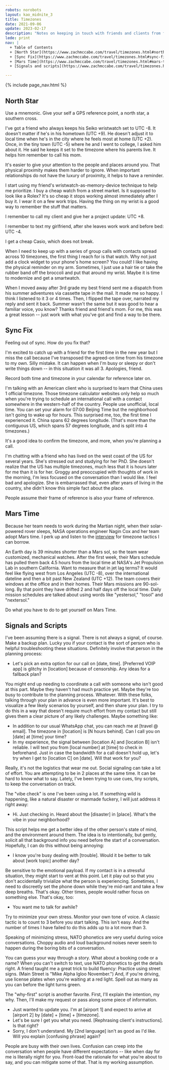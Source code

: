 ```yaml
---
robots: norobots
layout: kao_midnite_3
title: Timezones
date: 2021-09-06
update: 2023-02-17
description: "Notes on keeping in touch with friends and clients from far away."
lede: print
nav: |  
  + Table of Contents
  + [North Star](https://www.zachmccabe.com/travel/timezones.html#north-star)
  + [Sync Fix](https://www.zachmccabe.com/travel/timezones.html#sync-fix)
  + [Mars Time](https://www.zachmccabe.com/travel/timezones.html#mars-time)
  + [Signals and scripts](https://www.zachmccabe.com/travel/timezones.html#signals-and-scripts)

---
```



{% include page_nav.html %}


## North Star

Use a mnemonic. Give your self a GPS reference point, a north star, a southern cross.

I've got a friend who always keeps his Seiko wristwatch set to UTC -8. It doesn't matter if he's in his hometown (UTC +9). He doesn't adjust it to local time when he's in the city where he feels most at home (UTC +2). Once, in the tiny town (UTC -5) where he and I went to college, I asked him about it. He said he keeps it set to the timezone where his parents live. It helps him remember to call his mom.

It's easier to give your attention to the people and places around you. That physical proximity makes them harder to ignore. When important relationships do not have the luxury of proximity, it helps to have a reminder.

I start using my friend's wristwatch-as-memory-device technique to help me prioritize. I buy a cheap watch from a street market. Is it supposed to look like a Rolex? It's so cheap it stops working almost immediately after I buy it. I wear it on a few work trips. Having the thing on my wrist is a good way to remember the stuff that matters.

I remember to call my client and give her a project update: UTC +8.

I remember to text my girlfriend, after she leaves work work and before bed: UTC -4.

I get a cheap Casio, which does not break.

When I need to keep up with a series of group calls with contacts spread across 10 timezones, the first thing I reach for is that watch. Why not just add a clock widget to your phone's home screen? You could! I like having the physical reminder on my arm. Sometimes, I just use a hair tie or take the rubber band off the broccoli and put that around my wrist. Maybe it is time to modernize and get a smartwatch.

When I moved away after 3rd grade my best friend sent me a dispatch from his summer adventures via cassette tape in the mail. It made me so happy. I think I listened to it 3 or 4 times. Then, I flipped the tape over, narrated my reply and sent it back. Summer wasn't the same but it was good to hear a familiar voice, you know? Thanks friend and friend's mom. For me, this was a great lesson -- just work with what you've got and find a way to be there.




## Sync Fix

Feeling out of sync. How do you fix that?

I'm excited to catch up with a friend for the first time in the new year but I miss the call because I've transposed the agreed-on time from his timezone to my own. Silly mistake. It can happen when I'm busy or sleepy or don't write things down -- in this situation it was all 3. Apologies, friend.

Record both time and timezone in your calendar for reference later on.

I'm talking with an American client who is surprised to learn that China uses 1 official timezone. Those timezone calculator websites only help so much when you're trying to schedule an international call with a contact somewhere in the western-half of the country. People use unofficial, local time. You can set your alarm for 07:00 Beijing Time but the neighborhood isn't going to wake up for hours. This surprised me, too, the first time I experienced it. China spans 62 degrees longitude. (That's more than the contiguous US, which spans 57 degrees longitude, and is split into 4 timezones.)

It's a good idea to confirm the timezone, and more, when you're planning a call.

I'm chatting with a friend who has lived on the west coast of the US for several years. She's stressed out and studying for her PhD. She doesn't realize that the US has multiple timezones, much less that it is hours later for me than it is for her. Groggy and preoccupied with thoughts of work in the morning, I'm less focused on the conversation than I would like. I feel bad and apologize. She is embarrassed that, even after years of living in the country, she didn't know this simple fact about the place.

People assume their frame of reference is also your frame of reference.




## Mars Time

Because her team needs to work during the Martian night, when their solar-powered rover sleeps, NASA operations engineer Nagin Cox and her team adopt Mars time. I perk up and listen to the [interview] for timezone tactics I can borrow.

An Earth day is 39 minutes shorter than a Mars sol, so the team wear customized, mechanical watches. After the first week, their Mars schedule has pulled them back 4.5 hours from the local time at NASA's Jet Propulsion Lab in southern California. Want to measure that in jet lag terms? It would feel like flying west from Los Angeles (UTC -8), over the international dateline and then a bit past New Zealand (UTC +12). The team covers their windows at the office and in their homes. Their Mars missions are 90-sol-long. By that point they have drifted 2 and half days off the local time. Daily mission schedules are talked about using words like "yestersol," "tosol" and "nextersol."

Do what you have to do to get yourself on Mars Time.

[interview]: https://www.npr.org/2021/02/05/964218185/nagin-cox-what-does-time-on-mars-teach-us-about-time-on-earth




## Signals and Scripts

I've been assuming there is a signal. There is not always a signal, of course. Make a backup plan. Lucky you if your contact is the sort of person who is helpful troubleshooting these situations. Definitely involve that person in the planning process:

- Let's pick an extra option for our call on \[date, time\]. \[Preferred VOIP app\] is glitchy in \[location\] because of censorship. Any ideas for a fallback plan?

You might end up needing to coordinate a call with someone who isn't good at this part. Maybe they haven't had much practice yet. Maybe they're too busy to contribute to the planning process. Whatever. With these folks, talking through your plan in advance is even more important. It's best to visualize a few likely scenarios by yourself, and then share your plan. I try to do this in a way that doesn't require much effort from my contact but still gives them a clear picture of any likely challenges. Maybe something like:

- In addition to our usual WhatsApp chat, you can reach me at \[travel @ email\]. The timezone in \[location\] is \[N hours behind\]. Can I call you on \[date\] at \[time\] your time?
- In my experience, the signal between \[location A\] and \[location B\] isn't reliable. I will text you from \[local number\] at \[time\] to check in beforehand. Just in case the bandwidth for a call doesn't hold up, let's try when I get to \[location C\] on \[date\]. Will that work for you?

Really, it's not the logistics that wear me out. Social signaling can take a lot of effort. You are attempting to be in 2 places at the same time. It can be hard to know what to say. Lately, I've been trying to use cues, tiny scripts, to keep the conversation on track.

The "vibe check" is one I've been using a lot. If something wild is happening, like a natural disaster or manmade fuckery, I will just address it right away:

- Hi. Just checking in. Heard about the \[disaster\] in \[place\]. What's the vibe in your neighborhood?

This script helps me get a better idea of the other person's state of mind, and the environment around them. The idea is to intentionally, but gently, solicit all that background info you need before the start of a conversation.  Hopefully, I can do this without being annoying:

- I know you're busy dealing with \[trouble\]. Would it be better to talk about \[work topic\] another day?

Be sensitive to the emotional payload. If my contact is in a stressful situation, they might start to vent at this point. Let it play out so that you don't accidentally trivialize what the person is experiencing. Sometimes, I need to discreetly set the phone down while they're mid-rant and take a few deep breaths. That's okay. Other times, people would rather focus on something else. That's okay, too:

- You want me to talk for awhile?

Try to minimize your own stress. Monitor your own tone of voice. A classic tactic is to count to 3 before you start talking. This isn't easy. And the number of times I have failed to do this adds up to a lot more than 3.

Speaking of minimizing stress, NATO phonetics are very useful during voice conversations. Choppy audio and loud background noises never seem to happen during the boring bits of a conversation.

You can guess your way through a story. What about a booking code or a name? When you can't switch to text, use NATO phonetics to get the details right. A friend taught me a great trick to build fluency: Practice using street signs. (Main Street is "Mike Alpha Igloo November.") And, if you're driving, use license plates when you're waiting at a red light. Spell out as many as you can before the light turns green.

The "why-first" script is another favorite. First, I'll explain the intention, my why. Then, I'll make my request or pass along some piece of information.

- Just wanted to update you. I'm at \[airport 1\] and expect to arrive at \[airport 2\] by \[date\] + \[time\] + \[timezone\].
- Let's be sure I get you what you need. \[Rephrasing client's instructions\]. Is that right?
- Sorry, I don't understand. My \[2nd language\] isn't as good as I'd like. Will you explain \[confusing phrase\] again?

People are busy with their own lives. Confusion can creep into the conversation when people have different expectations -- like when day for me is literally night for you. Front-load the rationale for what you're about to say, and you can mitigate some of that. That is my working assumption.

